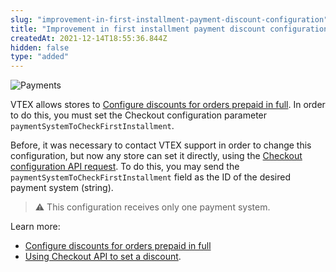 ```yaml
---
slug: "improvement-in-first-installment-payment-discount-configuration"
title: "Improvement in first installment payment discount configuration"
createdAt: 2021-12-14T18:55:36.844Z
hidden: false
type: "added"
---
```


![Payments](https://raw.githubusercontent.com/vtexdocs/dev-portal-content/main/images/improvement-in-first-installment-payment-discount-configuration-0.png)

VTEX allows stores to [Configure discounts for orders prepaid in full](https://help.vtex.com/en/tutorial/configurar-desconto-de-preco-a-vista--7Lfcj9Wb5dpYfA2gKkACIt#). In order to do this, you must set the Checkout configuration parameter `paymentSystemToCheckFirstInstallment`.

Before, it was necessary to contact VTEX support in order to change this configuration, but now any store can set it directly, using the [Checkout configuration API request](https://developers.vtex.com/vtex-rest-api/reference/configuration#updateorderformconfiguration). To do this, you may send the `paymentSystemToCheckFirstInstallment` field as the ID of the desired payment system (string).

> ⚠️ This configuration receives only one payment system.

Learn more:

- [Configure discounts for orders prepaid in full](https://help.vtex.com/en/tutorial/configurar-desconto-de-preco-a-vista--7Lfcj9Wb5dpYfA2gKkACIt#)
- [Using Checkout API to set a discount](https://developers.vtex.com/vtex-rest-api/docs/using-checkout-api-to-set-a-discount).
